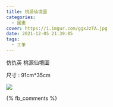 ```yaml
---
title: 桃源仙境圖
categories:
  - 國畫
cover: https://i.imgur.com/ggxJzTA.jpg
date: 2021-12-05 21:39:05
tags:
  - 工筆
---
```


仿仇英  桃源仙境圖

尺寸 : 91cm*35cm

![](https://i.imgur.com/ggxJzTA.jpg)

{% fb_comments %}
